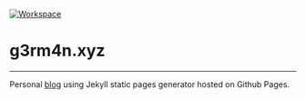 [![Workspace](https://codenvy.io/factory/resources/codenvy-contribute.svg)](https://codenvy.io/f?id=factorycdmlspp4x6x0vss3)

# g3rm4n.xyz
---

Personal [blog](https://g3rm4n.xyz) using Jekyll static pages generator hosted on Github Pages.
